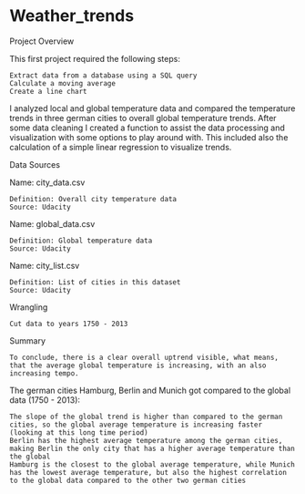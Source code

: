 # Weather_trends
Project Overview

This first project required the following steps:

    Extract data from a database using a SQL query
    Calculate a moving average
    Create a line chart

I analyzed local and global temperature data and compared the temperature trends in three german cities to overall global temperature trends. After some data cleaning I created a function to assist the data processing and visualization with some options to play around with. This included also the calculation of a simple linear regression to visualize trends.

Data Sources

Name: city_data.csv

    Definition: Overall city temperature data
    Source: Udacity
    
Name: global_data.csv

    Definition: Global temperature data
    Source: Udacity
    
Name: city_list.csv

    Definition: List of cities in this dataset
    Source: Udacity
    

Wrangling

    Cut data to years 1750 - 2013

Summary

    To conclude, there is a clear overall uptrend visible, what means, that the average global temperature is increasing, with an also increasing tempo.

The german cities Hamburg, Berlin and Munich got compared to the global data (1750 - 2013):

    The slope of the global trend is higher than compared to the german cities, so the global average temperature is increasing faster (looking at this long time period)
    Berlin has the highest average temperature among the german cities, making Berlin the only city that has a higher average temperature than the global
    Hamburg is the closest to the global average temperature, while Munich has the lowest average temperature, but also the highest correlation to the global data compared to the other two german cities
